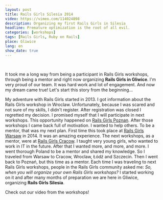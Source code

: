 ```yaml
---
layout: post
title: Rails Girls Silesia 2014
video: https://vimeo.com/114024898
description: Organizing my first Rails Girls in Silesia
headline: Premature optimization is the root of all evil.
categories: [workshops]
tags: [Rails Girls, Ruby on Rails]
place: Gliwice
lang: en
show_date: true
---
```


<br>

It took me a long way from being a participant in Rails Girls workshops, through being a mentor and right now organizing **Rails Girls in Gliwice**. I'm very proud of our team. It was hard work and lot of engagement. And now my dream came true! Let's start this story from the beginning...

My adventure with Rails Girls started in 2013. I got information about the Rails Girls workshop in Wroclaw. Unfortunately, because I was scared and not sure of my skills, I didn't register. After registration was closed I regretted my decision. I promised myself that I will participate in next workshops. This opportunity happened on <a href="{{ site.baseurl }} /rails-girls-rules" title="Rails Girls workshops - participant perspective">Rails Girls Poznan</a>. After those workshops I came back full of motivation. I wanted to help others.  To be a mentor, that was my next plan. First time this took place at <a href="{{ site.baseurl }}/rails-girls-warsaw" title="Rails Girls workshops - mentor perspective">Rails Girls Warsaw</a> in 2014. It was an amazing experience. The next workshops, as a mentor, were at <a href="{{ site.baseurl }}/rails-girls-cracow" title="Rails Girls workshops for young">Rails Girls Cracow</a>. I taught very young girls, who wanted to work in IT in the future. After that I wanted more, and more, and more. I went thorough Poland to be a mentor and shared my knowledge. So I traveled from Warsaw to Cracow, Wroclaw, Łódź and Szczecin. Then I went back to Poznań, but this time as a mentor. Each time I was traveling to next Rails Girls workshops, people in the Rails Girls community asked me: _So, when you will organize your own Rails Girls workshops?_ I started working on it and after many months of preparation we are here in Gliwice, organizing **Rails Girls Silesia**.

Check out our video from the workshops!

